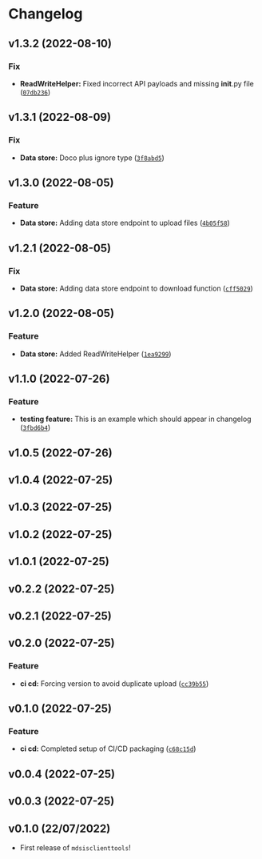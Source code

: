# Changelog

<!--next-version-placeholder-->

## v1.3.2 (2022-08-10)
### Fix
* **ReadWriteHelper:** Fixed incorrect API payloads and missing __init__.py file ([`07db236`](https://github.com/gbrrestoration/mds-is-client-tools/commit/07db236456d981576ce7ec3dfffcd3f4fc81a0c8))

## v1.3.1 (2022-08-09)
### Fix
* **Data store:** Doco plus ignore type ([`3f8abd5`](https://github.com/gbrrestoration/mds-is-client-tools/commit/3f8abd581ec0c13fd09627822e660aa9778aa634))

## v1.3.0 (2022-08-05)
### Feature
* **Data store:** Adding data store endpoint to upload files ([`4b05f58`](https://github.com/gbrrestoration/mds-is-client-tools/commit/4b05f588e1192680aa3fdee8003f00e804243b16))

## v1.2.1 (2022-08-05)
### Fix
* **Data store:** Adding data store endpoint to download function ([`cff5029`](https://github.com/gbrrestoration/mds-is-client-tools/commit/cff5029eb626b2936829d3c63852991a94a26985))

## v1.2.0 (2022-08-05)
### Feature
* **Data store:** Added ReadWriteHelper ([`1ea9299`](https://github.com/gbrrestoration/mds-is-client-tools/commit/1ea929911d9a29fcb7c67b8fcdc01decbd0e60b9))

## v1.1.0 (2022-07-26)
### Feature
* **testing feature:** This is an example which should appear in changelog ([`3fbd6b4`](https://github.com/gbrrestoration/mds-is-client-tools/commit/3fbd6b4a0b920a3bb946d0e2369b3369f84a40ad))

## v1.0.5 (2022-07-26)


## v1.0.4 (2022-07-25)


## v1.0.3 (2022-07-25)


## v1.0.2 (2022-07-25)


## v1.0.1 (2022-07-25)


## v0.2.2 (2022-07-25)


## v0.2.1 (2022-07-25)


## v0.2.0 (2022-07-25)
### Feature
* **ci cd:** Forcing version to avoid duplicate upload ([`cc39b55`](https://github.com/gbrrestoration/mds-is-client-tools/commit/cc39b55d354accce0e826dbe52c9244f7a75eb5b))

## v0.1.0 (2022-07-25)
### Feature
* **ci cd:** Completed setup of CI/CD packaging ([`c68c15d`](https://github.com/gbrrestoration/mds-is-client-tools/commit/c68c15dd58622df9ffee330623daae4b4fa968a7))

## v0.0.4 (2022-07-25)


## v0.0.3 (2022-07-25)


## v0.1.0 (22/07/2022)

- First release of `mdsisclienttools`!